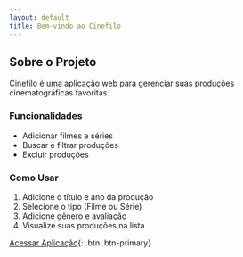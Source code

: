 ```yaml
---
layout: default
title: Bem-vindo ao Cinefilo
---
```


## Sobre o Projeto

Cinefilo é uma aplicação web para gerenciar suas produções cinematográficas favoritas.

### Funcionalidades

- Adicionar filmes e séries
- Buscar e filtrar produções
- Excluir produções

### Como Usar

1. Adicione o título e ano da produção
2. Selecione o tipo (Filme ou Série)
3. Adicione gênero e avaliação
4. Visualize suas produções na lista

[Acessar Aplicação](/public/index.html){: .btn .btn-primary}